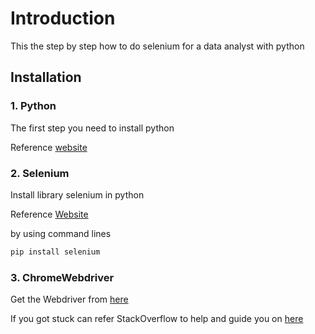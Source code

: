 # Introduction

This the step by step how to do selenium for a data analyst with python

## Installation
### 1. Python
The first step you need to install python 

Reference [website](https://www.python.org/downloads)
### 2. Selenium

Install library selenium in python 

Reference [Website](https://docs.python.org/3/library/)

by using command lines 
```bash 
pip install selenium
```
### 3. ChromeWebdriver 

Get the Webdriver from [here](https://chromedriver.chromium.org/downloads)

If you got stuck can refer StackOverflow to help and guide you on [here](https://stackoverflow.com/questions/66700016/installing-chromedriver-for-windows-selenium-common-exceptions-webdriverexcept)

